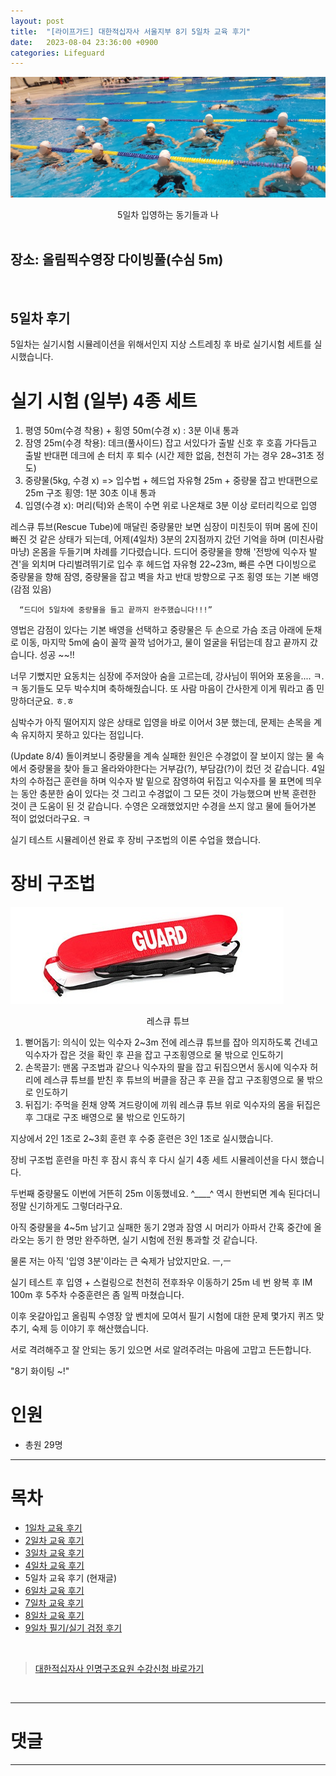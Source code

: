 ```yaml
---
layout: post
title:  "[라이프가드] 대한적십자사 서울지부 8기 5일차 교육 후기"
date:   2023-08-04 23:36:00 +0900
categories: Lifeguard
---
```


![5일차 입영하는 동기들과 나](https://github.com/neoroman/neoroman.github.io/raw/main/_images/lifeguard/Lifeguard-day5.jpg)
<center>5일차 입영하는 동기들과 나</center>

<BR />

## 장소: 올림픽수영장 다이빙풀(수심 5m)

<BR />

## 5일차 후기

5일차는 실기시험 시뮬레이션을 위해서인지 지상 스트레칭 후 바로 실기시험 세트를 실시했습니다.

# 실기 시험 (일부) 4종 세트
1. 평영 50m(수경 착용) + 횡영 50m(수경 x) : 3분 이내 통과
2. 잠영 25m(수경 착용): 데크(풀사이드) 잡고 서있다가 출발 신호 후 호흡 가다듬고 출발 반대편 데크에 손 터치 후 퇴수 (시간 제한 없음, 천천히 가는 경우 28~31초 정도)
3. 중량물(5kg, 수경 x) => 입수법 + 헤드업 자유형 25m + 중량물 잡고 반대편으로 25m 구조 횡영: 1분 30초 이내 통과
4. 입영(수경 x): 머리(턱)와 손목이 수면 위로 나온채로 3분 이상 로터리킥으로 입영

레스큐 튜브(Rescue Tube)에 매달린 중량물만 보면 심장이 미친듯이 뛰며 몸에 진이 빠진 것 같은 상태가 되는데,
어제(4일차) 3분의 2지점까지 갔던 기억을 하며 (미친사람 마냥) 온몸을 두들기며 차례를 기다렸습니다.
드디어 중량물을 향해 '전방에 익수자 발견'을 외치며 다리벌려뛰기로 입수 후 헤드업 자유형 22~23m,
빠른 수면 다이빙으로 중량물을 향해 잠영, 중량물을 잡고 벽을 차고 반대 방향으로 구조 횡영 또는 기본 배영(감점 있음)

      “드디어 5일차에 중량물을 들고 끝까지 완주했습니다!!!”

영법은 감점이 있다는 기본 배영을 선택하고 중량물은 두 손으로 가슴 조금 아래에 둔채로 이동,
마지막 5m에 숨이 꼴깍 꼴깍 넘어가고, 물이 얼굴을 뒤덥는데 참고 끝까지 갔습니다.  성공 ~~!!

너무 기뻤지만 요동치는 심장에 주저앉아 숨을 고르는데, 강사님이 뛰어와 포옹을.... ㅋ.ㅋ
동기들도 모두 박수치며 축하해줬습니다.  또 사람 마음이 간사한게 이게 뭐라고 좀 민망하더군요. ㅎ.ㅎ

심박수가 아직 떨어지지 않은 상태로 입영을 바로 이어서 3분 했는데, 문제는 손목을 계속 유지하지 못하고 있다는 점입니다.

(Update 8/4) 돌이켜보니 중량물을 계속 실패한 원인은 수경없이 잘 보이지 않는 물 속에서 중량물을 찾아 들고 올라와야한다는 거부감(?), 부담감(?)이 컸던 것 같습니다. 4일차의 수하접근 훈련을 하며 익수자 발 밑으로 잠영하여 뒤집고 익수자를 물 표면에 띄우는 동안 충분한 숨이 있다는 것 그리고 수경없이 그 모든 것이 가능했으며 반복 훈련한 것이 큰 도움이 된 것 같습니다. 수영은 오래했었지만 수경을 쓰지 않고 물에 들어가본 적이 없었더라구요. ㅋ

실기 테스트 시뮬레이션 완료 후 장비 구조법의 이론 수업을 했습니다.

# 장비 구조법
![레스큐 튜브](https://github.com/neoroman/neoroman.github.io/raw/main/_images/lifeguard/Lifeguard-day5-1.png)
<center>레스큐 튜브</center>

1. 뻗어돕기: 의식이 있는 익수자 2~3m 전에 레스큐 튜브를 잡아 의지하도록 건네고 익수자가 잡은 것을 확인 후 끈을 잡고 구조횡영으로 물 밖으로 인도하기
2. 손목끌기: 맨몸 구조법과 같으나 익수자의 팔을 잡고 뒤집으면서 동시에 익수자 허리에 레스큐 튜브를 받친 후 튜브의 버클을 잠근 후 끈을 잡고 구조횡영으로 물 밖으로 인도하기
3. 뒤집기: 주먹을 쥔채 양쪽 겨드랑이에 끼워 레스큐 튜브 위로 익수자의 몸을 뒤집은 후 그대로 구조 배영으로 물 밖으로 인도하기

지상에서 2인 1조로 2~3회 훈련 후 수중 훈련은 3인 1조로 실시했습니다.

장비 구조법 훈련을 마친 후 잠시 휴식 후 다시 실기 4종 세트 시뮬레이션을 다시 했습니다.

두번째 중량물도 이번에 거뜬히 25m 이동했네요. ^____^
역시 한번되면 계속 된다더니 정말 신기하게도 그렇더라구요.

아직 중량물을 4~5m 남기고 실패한 동기 2명과 잠영 시  머리가 아파서 간혹 중간에 올라오는 동기 한 명만 완주하면,
실기 시험에 전원 통과할 것 같습니다.

물론 저는 아직 '입영 3분'이라는 큰 숙제가 남았지만요. ㅡ,ㅡ

실기 테스트 후 입영 + 스컬링으로 천천히 전후좌우 이동하기 25m 네 번 왕복 후 IM 100m 후 5주차 수중훈련은 좀 일찍 마쳤습니다.

이후 옷갈아입고 올림픽 수영장 앞 벤치에 모여서 필기 시험에 대한 문제 몇가지 퀴즈 맞추기, 숙제 등 이야기 후 해산했습니다.

서로 격려해주고 잘 안되는 동기 있으면 서로 알려주려는 마음에 고맙고 든든합니다.

"8기 화이팅 ~!" 



# 인원
 - 총원 29명



---
# 목차
- [1일차 교육 후기][day-1]
- [2일차 교육 후기][day-2]
- [3일차 교육 후기][day-3]
- [4일차 교육 후기][day-4]
- 5일차 교육 후기 (현재글)
- [6일차 교육 후기][day-6]
- [7일차 교육 후기][day-7]
- [8일차 교육 후기][day-8]
- [9일차 필기/실기 검정 후기][day-9]

<BR />

> [대한적십자사 인명구조요원 수강신청 바로가기][redcross]
<BR />

---

# 댓글
<script src="https://utteranc.es/client.js"
        repo="neoroman/neoroman.github.io"
        issue-term="pathname"
        label="utterances"
        theme="github-light"
        crossorigin="anonymous"
        async>
</script>

---

[day-1]: /RedCross-Lifeguard-day1
[day-2]: /RedCross-Lifeguard-day2
[day-3]: /RedCross-Lifeguard-day3
[day-4]: /RedCross-Lifeguard-day4
[day-5]: /RedCross-Lifeguard-day5
[day-6]: /RedCross-Lifeguard-day6
[day-7]: /RedCross-Lifeguard-day7
[day-8]: /RedCross-Lifeguard-day8
[day-9]: /RedCross-Lifeguard-day9
[redcross]: https://www.redcross.or.kr/learn/edu/edu.do?educode1=02&educode2=02&edutypecode=01
